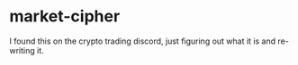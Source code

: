 # market-cipher
I found this on the crypto trading discord, just figuring out what it is and re-writing it.
